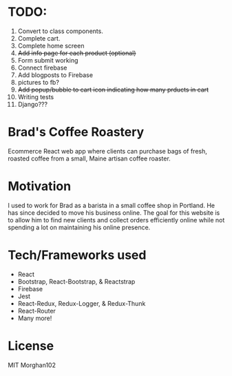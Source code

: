 # TODO:
1. Convert to class components.
2. Complete cart.
3. Complete home screen
4. ~~Add info page for each product (optional)~~
5. Form submit working
6. Connect firebase
7. Add blogposts to Firebase
8. pictures to fb?
9. ~~Add popup/bubble to cart icon indicating how many prducts in cart~~
10. Writing tests
11. Django???


<!-- TIME:
(this is not complete)
11/9: 2hrs
11/10: 10am-12:00 12-12:30
11:15: 2:30-6
11/17: 3hrs
11/18: 45min, 8:45-10
11/20: 4:30-7
11/21: 9a-11:30 5-9
11/23: 1.5hr
11/24: 12:30-1:15
11/25: 11-11:30
11/26: 1/2hr
11/27: 2pm-5
11/28: 2:45-7pm
11/30: 45min
12/2: 8:15-9:45
12/3: 1.5hr
12/5: 1hr
12/6: 8:50-10 
12/27: 1hr



-->

# Brad's Coffee Roastery
Ecommerce React web app where clients can purchase bags of fresh, roasted coffee from a small, Maine artisan coffee roaster.

# Motivation
I used to work for Brad as a barista in a small coffee shop in Portland. He has since decided to move his business online. The goal for this website is to allow him to find new clients and collect orders efficiently online while not spending a lot on maintaining his online presence. 

# Tech/Frameworks used
- React
- Bootstrap, React-Bootstrap, & Reactstrap
- Firebase
- Jest
- React-Redux, Redux-Logger, & Redux-Thunk
- React-Router
- Many more!

# License
MIT Morghan102




<!-- # Getting Started with Create React App

This project was bootstrapped with [Create React App](https://github.com/facebook/create-react-app).

## Available Scripts

In the project directory, you can run:

### `yarn start`

Runs the app in the development mode.\
Open [http://localhost:3000](http://localhost:3000) to view it in the browser.

The page will reload if you make edits.\
You will also see any lint errors in the console.

### `yarn test`

Launches the test runner in the interactive watch mode.\
See the section about [running tests](https://facebook.github.io/create-react-app/docs/running-tests) for more information.

### `yarn build`

Builds the app for production to the `build` folder.\
It correctly bundles React in production mode and optimizes the build for the best performance.

The build is minified and the filenames include the hashes.\
Your app is ready to be deployed!

See the section about [deployment](https://facebook.github.io/create-react-app/docs/deployment) for more information.

### `yarn eject`

**Note: this is a one-way operation. Once you `eject`, you can’t go back!**

If you aren’t satisfied with the build tool and configuration choices, you can `eject` at any time. This command will remove the single build dependency from your project.

Instead, it will copy all the configuration files and the transitive dependencies (webpack, Babel, ESLint, etc) right into your project so you have full control over them. All of the commands except `eject` will still work, but they will point to the copied scripts so you can tweak them. At this point you’re on your own.

You don’t have to ever use `eject`. The curated feature set is suitable for small and middle deployments, and you shouldn’t feel obligated to use this feature. However we understand that this tool wouldn’t be useful if you couldn’t customize it when you are ready for it.

## Learn More

You can learn more in the [Create React App documentation](https://facebook.github.io/create-react-app/docs/getting-started).

To learn React, check out the [React documentation](https://reactjs.org/).

### Code Splitting

This section has moved here: [https://facebook.github.io/create-react-app/docs/code-splitting](https://facebook.github.io/create-react-app/docs/code-splitting)

### Analyzing the Bundle Size

This section has moved here: [https://facebook.github.io/create-react-app/docs/analyzing-the-bundle-size](https://facebook.github.io/create-react-app/docs/analyzing-the-bundle-size)

### Making a Progressive Web App

This section has moved here: [https://facebook.github.io/create-react-app/docs/making-a-progressive-web-app](https://facebook.github.io/create-react-app/docs/making-a-progressive-web-app)

### Advanced Configuration

This section has moved here: [https://facebook.github.io/create-react-app/docs/advanced-configuration](https://facebook.github.io/create-react-app/docs/advanced-configuration)

### Deployment

This section has moved here: [https://facebook.github.io/create-react-app/docs/deployment](https://facebook.github.io/create-react-app/docs/deployment)

### `yarn build` fails to minify

This section has moved here: [https://facebook.github.io/create-react-app/docs/troubleshooting#npm-run-build-fails-to-minify](https://facebook.github.io/create-react-app/docs/troubleshooting#npm-run-build-fails-to-minify) -->
